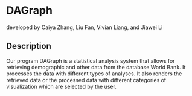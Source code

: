 # DAGraph  
developed by Caiya Zhang, Liu Fan, Vivian Liang, and Jiawei Li  

## Description
Our program DAGraph is a statistical analysis system that allows for retrieving demographic and other data from the database World Bank. It processes the data with different types of analyses. It also renders the retrieved data or the processed data with different categories of visualization which are selected by the user.
